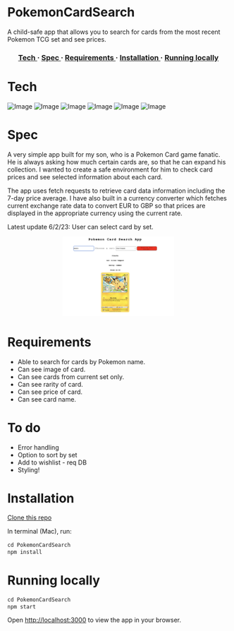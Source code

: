 # PokemonCardSearch
A child-safe app that allows you to search for cards from the most recent Pokemon TCG set and see prices.
<div>

<h3 align="center">
<a href='https://github.com/kwatts949/PokemonCardSearch/blob/main/README.md#Tech'> Tech </a> <span> · </span>
<a href='https://github.com/kwatts949/PokemonCardSearch/blob/main/README.md#Spec'> Spec </a> <span> · </span>
<a href='https://github.com/kwatts949/PokemonCardSearch/blob/main/README.md#requirements'> Requirements </a> <span> · </span>
<a href='https://github.com/kwatts949/PokemonCardSearch/blob/main/README.md#Installation'> Installation </a><span> · </span>
<a href='https://github.com/kwatts949/PokemonCardSearch/blob/main/README.md#Running-locally'> Running locally</a>
<h3>

</div>

# Tech
![Image](https://img.shields.io/badge/React-20232A?style=for-the-badge&logo=react&logoColor=61DAFB)
![Image](https://img.shields.io/badge/JavaScript-323330?style=for-the-badge&logo=javascript&logoColor=F7DF1E)
![Image](https://img.shields.io/badge/Postman-FF6C37?style=for-the-badge&logo=Postman&logoColor=white)
![Image](https://img.shields.io/badge/Cypress-17202C?style=for-the-badge&logo=cypress&logoColor=white)
![Image](https://img.shields.io/badge/HTML5-E34F26?style=for-the-badge&logo=html5&logoColor=white)
![Image](https://img.shields.io/badge/CSS3-1572B6?style=for-the-badge&logo=css3&logoColor=white)

# Spec

A very simple app built for my son, who is a Pokemon Card game fanatic. He is always asking how much certain cards are, so that he can expand his collection. I wanted to create a safe environment for him to check card prices and see selected information about each card.
  
The app uses fetch requests to retrieve card data information including the 7-day price average. I have also built in a currency converter which fetches current exchange rate data to convert EUR to GBP so that prices are displayed in the appropriate currency using the current rate.

Latest update 6/2/23: User can select card by set.
  
<div align='center'>
<img src="/public/images/V2.png" width="50%" height="60%" />
</div>
  
# Requirements
  
* Able to search for cards by Pokemon name.
* Can see image of card.
* Can see cards from current set only.
* Can see rarity of card.
* Can see price of card.
* Can see card name.
  
# To do
  
* Error handling
* Option to sort by set
* Add to wishlist - req DB
* Styling!

# Installation

[Clone this repo](https://github.com/kwatts949/PokemonCardSearch)

In terminal (Mac), run:

```
cd PokemonCardSearch
npm install
```

# Running locally

```
cd PokemonCardSearch
npm start
```

Open [http://localhost:3000](http://localhost:3000) to view the app in your browser.

